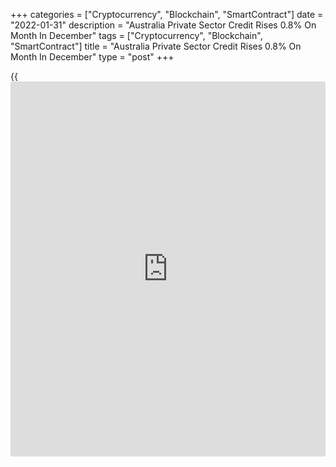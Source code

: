 +++
categories = ["Cryptocurrency", "Blockchain", "SmartContract"]
date = "2022-01-31"
description = "Australia Private Sector Credit Rises 0.8% On Month In December"
tags = ["Cryptocurrency", "Blockchain", "SmartContract"]
title = "Australia Private Sector Credit Rises 0.8% On Month In December"
type = "post"
+++

{{<iframe id="large-banner" src="https://www.bounty.group/#slide=21.0" width="100%" height="600" scrolling="no" style="border: 0px solid rgb(216, 221, 230); border-radius: 3px;">}}

Total private sector credit in Australia was up 0.8 percent on month in
December, the Reserve Bank of Australia said on Monday, easing from 0.9
percent in November.

On a yearly basis, credit was up 7.2 percent, accelerating from 6.6
percent in the previous month.

Housing credit was up 0.7 percent on month and 7.4 percent on year,
while personal credit sank 0.8 percent on month and 3/8 percent on year
and [business][1] credit was up 1.1 percent on month and 8/4 percent on
year.

Broad money gained 1.5 percent on month and 9.5 percent on year.

For comments and feedback [contact](https://www.playgroundfx.com/contact/): editorial@rtt[news](https://www.letsplayfx.com/blog/forex-news-website/).com

[Economic News][2]

 **What parts of the world are seeing the best (and worst) economic
performances lately? Click[here][3] to check out our [Econ Scorecard][3]
and find out! See up-to-the-moment [ranking](https://www.playgroundfx.com/blog/crypto-exchange-ranking/)s for the best and worst
performers in [GDP][4], [unemployment rate][5], [inflation][6] and much
more.**

   1. www.rtt[news](https://www.letsplayfx.com/blog/forex-news-website/).com/Content/Business.aspx
   2. www.rtt[news](https://www.letsplayfx.com/blog/forex-news-website/).com/Content/EconomicNews.aspx
   3. www.rtt[news](https://www.letsplayfx.com/blog/forex-news-website/).com/economic-scorecard/world-rank/industrial-production/highest-performance.aspx
   4. www.rtt[news](https://www.letsplayfx.com/blog/forex-news-website/).com/economic-scorecard/world-rank/GDP/highest-performance.aspx
   5. www.rtt[news](https://www.letsplayfx.com/blog/forex-news-website/).com/economic-scorecard/world-rank/unemployment-rate/lowest-performance.aspx
   6. www.rtt[news](https://www.letsplayfx.com/blog/forex-news-website/).com/economic-scorecard/world-rank/CPI/highest-performance.aspx